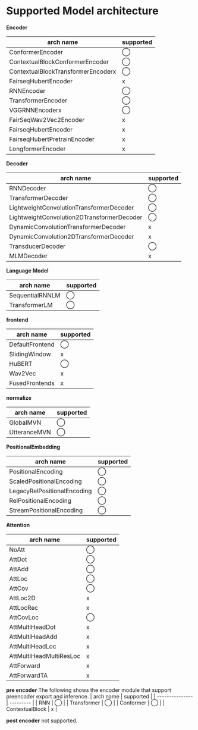 # Supported Model architecture

**Encoder**

| arch name                          | supported |
| ---------------------------------- | --------- |
| ConformerEncoder                   | ◯         |
| ContextualBlockConformerEncoder    | ◯         |
| ContextualBlockTransformerEncoderx | ◯         |
| FairseqHubertEncoder               | x         |
| RNNEncoder                         | ◯         |
| TransformerEncoder                 | ◯         |
| VGGRNNEncoderx                     | ◯         |
| FairSeqWav2Vec2Encoder             | x         |
| FairseqHubertEncoder               | x         |
| FairseqHubertPretrainEncoder       | x         |
| LongformerEncoder                  | x         |

**Decoder**

| arch name                                  | supported |
| ------------------------------------------ | --------- |
| RNNDecoder                                 | ◯         |
| TransformerDecoder                         | ◯         |
| LightweightConvolutionTransformerDecoder   | ◯         |
| LightweightConvolution2DTransformerDecoder | ◯         |
| DynamicConvolutionTransformerDecoder       | x         |
| DynamicConvolution2DTransformerDecoder     | x         |
| TransducerDecoder                          | ◯         |
| MLMDecoder                                 | x         |

**Language Model**

| arch name       | supported |
| --------------- | --------- |
| SequentialRNNLM | ◯         |
| TransformerLM   | ◯         |

**frontend**

| arch name       | supported |
| --------------- | --------- |
| DefaultFrontend | ◯         |
| SlidingWindow   | x         |
| HuBERT          | ◯         |
| Wav2Vec         | x         |
| FusedFrontends  | x         |

**normalize**

| arch name    | supported |
| ------------ | --------- |
| GlobalMVN    | ◯         |
| UtteranceMVN | ◯         |

**PositionalEmbedding**

| arch name                   | supported |
| --------------------------- | --------- |
| PositionalEncoding          | ◯         |
| ScaledPositionalEncoding    | ◯         |
| LegacyRelPositionalEncoding | ◯         |
| RelPositionalEncoding       | ◯         |
| StreamPositionalEncoding    | ◯         |

**Attention**

| arch name               | supported |
| ----------------------- | --------- |
| NoAtt                   | ◯         |
| AttDot                  | ◯         |
| AttAdd                  | ◯         |
| AttLoc                  | ◯         |
| AttCov                  | ◯         |
| AttLoc2D                | x         |
| AttLocRec               | x         |
| AttCovLoc               | ◯         |
| AttMultiHeadDot         | x         |
| AttMultiHeadAdd         | x         |
| AttMultiHeadLoc         | x         |
| AttMultiHeadMultiResLoc | x         |
| AttForward              | x         |
| AttForwardTA            | x         |

**pre encoder**
The following shows the encoder module that support preencoder export and inference.
| arch name       | supported |
| --------------- | --------- |
| RNN             | ◯         |
| Transformer     | ◯         |
| Conformer       | ◯         |
| ContextualBlock | x         |

**post encoder**
not supported.
